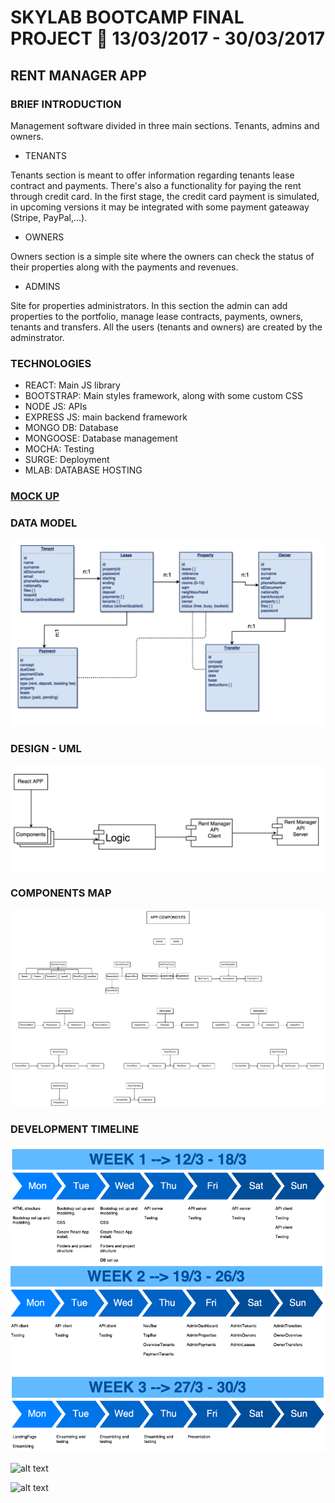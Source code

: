 # SKYLAB BOOTCAMP FINAL PROJECT 🚀 13/03/2017 - 30/03/2017

## RENT MANAGER APP

### BRIEF INTRODUCTION

Management software divided in three main sections. Tenants, admins and owners.

- TENANTS

Tenants section is meant to offer information regarding tenants lease contract and payments. There's also a functionality for paying the rent through credit card. In the first stage, the credit card payment is simulated, in upcoming versions it may be integrated with some payment gateaway (Stripe, PayPal,...).

- OWNERS

Owners section is a simple site where the owners can check the status of their properties along with the payments and revenues.

- ADMINS

Site for properties administrators. In this section the admin can add properties to the portfolio, manage lease contracts, payments, owners, tenants and transfers. All the users (tenants and owners) are created by the adminstrator.

### TECHNOLOGIES

- REACT: Main JS library
- BOOTSTRAP: Main styles framework, along with some custom CSS
- NODE JS: APIs
- EXPRESS JS: main backend framework
- MONGO DB: Database
- MONGOOSE: Database management
- MOCHA: Testing
- SURGE: Deployment
- MLAB: DATABASE HOSTING

### [MOCK UP](/docs/mock-up-web.pdf)

### DATA MODEL 
![alt text](/docs/data-model.png "Data model")

### DESIGN - UML

![alt text](/docs/design-uml.png "Design UML")

### COMPONENTS MAP

![alt text](/docs/components-map.png "Components Map")

### DEVELOPMENT TIMELINE

![alt text](/docs/timeline.png "Timeline")

![alt text](https://floating-spire-50658.herokuapp.com "Heroku")

![alt text](http://rent-manager.surge.sh/ "Surge")


